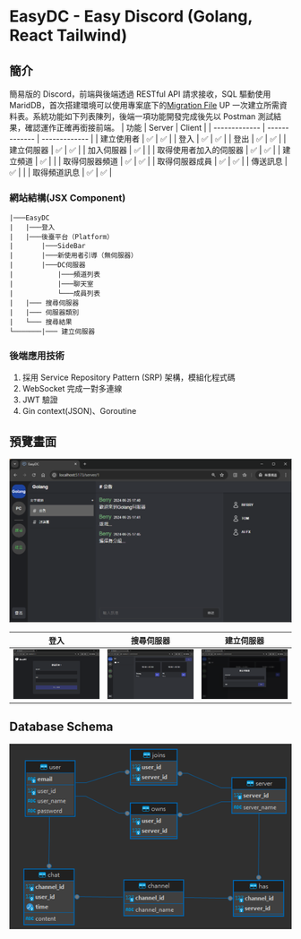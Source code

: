# EasyDC - Easy Discord (Golang, React Tailwind)

## 簡介

簡易版的 Discord，前端與後端透過 RESTful API 請求接收，SQL 驅動使用 MaridDB，首次搭建環境可以使用專案底下的[Migration File](./server/db/migrations/20240703114440_add_schema_tables.up.sql) UP 一次建立所需資料表。系統功能如下列表陳列，後端一項功能開發完成後先以 Postman 測試結果，確認運作正確再銜接前端。
| 功能 | Server | Client |
| ------------- | ------------- | ------------- |
| 建立使用者 | :white_check_mark: | :white_check_mark: |
| 登入 | :white_check_mark: | :white_check_mark: |
| 登出 | :white_check_mark: | :white_check_mark: |
| 建立伺服器 | :white_check_mark: | :white_check_mark: |
| 加入伺服器 | :white_check_mark: | |
| 取得使用者加入的伺服器 | :white_check_mark: | :white_check_mark: |
| 建立頻道 | :white_check_mark: | |
| 取得伺服器頻道 | :white_check_mark: | :white_check_mark: |
| 取得伺服器成員 | :white_check_mark: | :white_check_mark: |
| 傳送訊息 | :white_check_mark: | |
| 取得頻道訊息 | :white_check_mark: | :white_check_mark: |

### 網站結構(JSX Component)

    |───EasyDC
    |   |───登入
    |   |───後臺平台（Platform）
    |       |───SideBar
    |       |───新使用者引導（無伺服器）
    |       |───DC伺服器
    |           |───頻道列表
    |           |───聊天室
    |           └───成員列表
    |   |─── 搜尋伺服器
    |   |─── 伺服器類別
    |   └─── 搜尋結果
    └───────|─── 建立伺服器

### 後端應用技術

1. 採用 Service Repository Pattern (SRP) 架構，模組化程式碼
2. WebSocket 完成一對多連線
3. JWT 驗證
4. Gin context(JSON)、Goroutine

## 預覽畫面

<img alt="server" src="./client/previews/server.png">

| 登入                                                | 搜尋伺服器                                                        | 建立伺服器                                                        |
| --------------------------------------------------- | ----------------------------------------------------------------- | ----------------------------------------------------------------- |
| <img alt="login" src="./client/previews/login.png"> | <img alt="searchServer" src="./client/previews/searchServer.png"> | <img alt="createServer" src="./client/previews/createServer.png"> |

## Database Schema

<img alt="server" src="./client/previews/schema.png">
